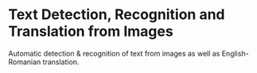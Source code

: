 # Text Detection, Recognition and Translation from Images
Automatic detection & recognition of text from images as well as English-Romanian translation.
